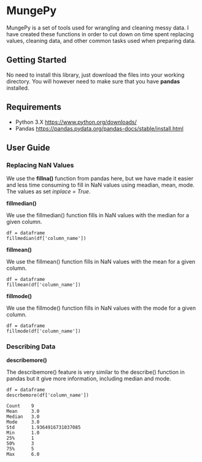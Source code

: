# MungePy

MungePy is a set of tools used for wrangling and cleaning messy data. I have created these functions in order to cut down on time spent replacing values, cleaning data, and other common tasks used when preparing data. 

## Getting Started

No need to install this library, just download the files into your working directory. You will however need to make sure that you have **pandas** installed.

## Requirements
- Python 3.X  https://www.python.org/downloads/
- Pandas https://pandas.pydata.org/pandas-docs/stable/install.html

## User Guide

### Replacing NaN Values

We use the **fillna()** function from pandas here, but we have made it easier and less time consuming to fill in NaN values using meadian, mean, mode. The values as set *inplace = True*.

**fillmedian()**

We use the fillmedian() function fills in NaN values with the median for a given column.

```
df = dataframe
fillmedian(df['column_name']) 
```
**fillmean()**

We use the fillmean() function fills in NaN values with the mean for a given column.

```
df = dataframe
fillmean(df['column_name']) 
```

**fillmode()**

We use the fillmode() function fills in NaN values with the mode for a given column.

```
df = dataframe
fillmode(df['column_name']) 
```
### Describing Data

**describemore()**

The describemore() feature is very similar to the describe() function in pandas but it give more information, including median and mode.

```
df = dataframe
descrbemore(df['column_name'])
```

```
Count    9
Mean     3.0
Median   3.0
Mode     3.0
Std      1.9364916731037085
Min      1.0
25%      1
50%      3
75%      5
Max      6.0
```




